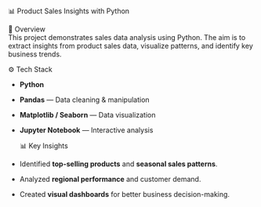 📊 Product Sales Insights with Python  

📌 Overview  
This project demonstrates sales data analysis using Python. The aim is to extract insights from product sales data, visualize patterns, and identify key business trends.  



⚙️ Tech Stack  
- **Python**  
- **Pandas** — Data cleaning & manipulation  
- **Matplotlib / Seaborn** — Data visualization  
- **Jupyter Notebook** — Interactive analysis  



  📊 Key Insights  
- Identified **top-selling products** and **seasonal sales patterns**.  
- Analyzed **regional performance** and customer demand.  
- Created **visual dashboards** for better business decision-making.  




